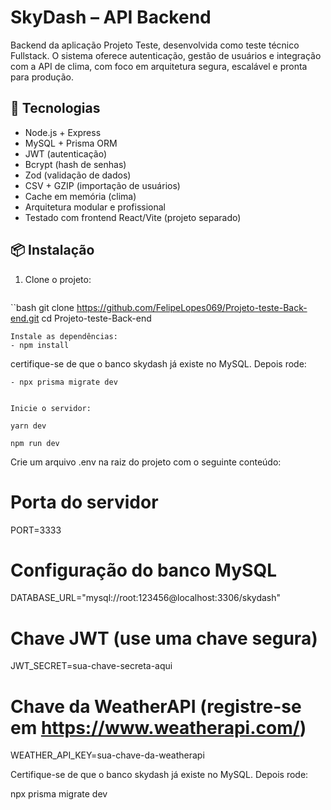 # SkyDash – API Backend

Backend da aplicação Projeto Teste, desenvolvida como teste técnico Fullstack. O sistema oferece autenticação, gestão de usuários e integração com a API de clima, com foco em arquitetura segura, escalável e pronta para produção.

## 🔧 Tecnologias

- Node.js + Express
- MySQL + Prisma ORM
- JWT (autenticação)
- Bcrypt (hash de senhas)
- Zod (validação de dados)
- CSV + GZIP (importação de usuários)
- Cache em memória (clima)
- Arquitetura modular e profissional
- Testado com frontend React/Vite (projeto separado)

## 📦 Instalação

1. Clone o projeto:
   ```bash
``bash
git clone https://github.com/FelipeLopes069/Projeto-teste-Back-end.git
cd Projeto-teste-Back-end



   	Instale as dependências:
    - npm install

   certifique-se de que o banco skydash já existe no MySQL. Depois rode:

    - npx prisma migrate dev


    Inicie o servidor:

    yarn dev 

    npm run dev


Crie um arquivo .env na raiz do projeto com o seguinte conteúdo:

# Porta do servidor
PORT=3333

# Configuração do banco MySQL
DATABASE_URL="mysql://root:123456@localhost:3306/skydash"

# Chave JWT (use uma chave segura)
JWT_SECRET=sua-chave-secreta-aqui

# Chave da WeatherAPI (registre-se em https://www.weatherapi.com/)
WEATHER_API_KEY=sua-chave-da-weatherapi

Certifique-se de que o banco skydash já existe no MySQL. Depois rode:

npx prisma migrate dev